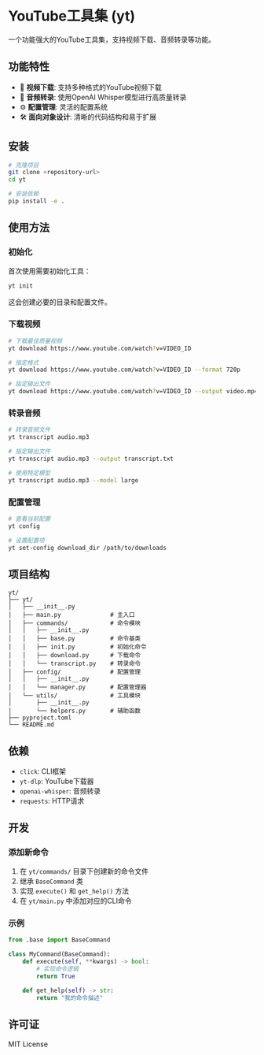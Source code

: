 # YouTube工具集 (yt)

一个功能强大的YouTube工具集，支持视频下载、音频转录等功能。

## 功能特性

- 🎥 **视频下载**: 支持多种格式的YouTube视频下载
- 🎤 **音频转录**: 使用OpenAI Whisper模型进行高质量转录
- ⚙️ **配置管理**: 灵活的配置系统
- 🛠️ **面向对象设计**: 清晰的代码结构和易于扩展

## 安装

```bash
# 克隆项目
git clone <repository-url>
cd yt

# 安装依赖
pip install -e .
```

## 使用方法

### 初始化

首次使用需要初始化工具：

```bash
yt init
```

这会创建必要的目录和配置文件。

### 下载视频

```bash
# 下载最佳质量视频
yt download https://www.youtube.com/watch?v=VIDEO_ID

# 指定格式
yt download https://www.youtube.com/watch?v=VIDEO_ID --format 720p

# 指定输出文件
yt download https://www.youtube.com/watch?v=VIDEO_ID --output video.mp4
```

### 转录音频

```bash
# 转录音频文件
yt transcript audio.mp3

# 指定输出文件
yt transcript audio.mp3 --output transcript.txt

# 使用特定模型
yt transcript audio.mp3 --model large
```

### 配置管理

```bash
# 查看当前配置
yt config

# 设置配置项
yt set-config download_dir /path/to/downloads
```

## 项目结构

```
yt/
├── yt/
│   ├── __init__.py
│   ├── main.py              # 主入口
│   ├── commands/            # 命令模块
│   │   ├── __init__.py
│   │   ├── base.py          # 命令基类
│   │   ├── init.py          # 初始化命令
│   │   ├── download.py      # 下载命令
│   │   └── transcript.py    # 转录命令
│   ├── config/              # 配置管理
│   │   ├── __init__.py
│   │   └── manager.py       # 配置管理器
│   └── utils/               # 工具模块
│       ├── __init__.py
│       └── helpers.py       # 辅助函数
├── pyproject.toml
└── README.md
```

## 依赖

- `click`: CLI框架
- `yt-dlp`: YouTube下载器
- `openai-whisper`: 音频转录
- `requests`: HTTP请求

## 开发

### 添加新命令

1. 在 `yt/commands/` 目录下创建新的命令文件
2. 继承 `BaseCommand` 类
3. 实现 `execute()` 和 `get_help()` 方法
4. 在 `yt/main.py` 中添加对应的CLI命令

### 示例

```python
from .base import BaseCommand

class MyCommand(BaseCommand):
    def execute(self, **kwargs) -> bool:
        # 实现命令逻辑
        return True
    
    def get_help(self) -> str:
        return "我的命令描述"
```

## 许可证

MIT License

